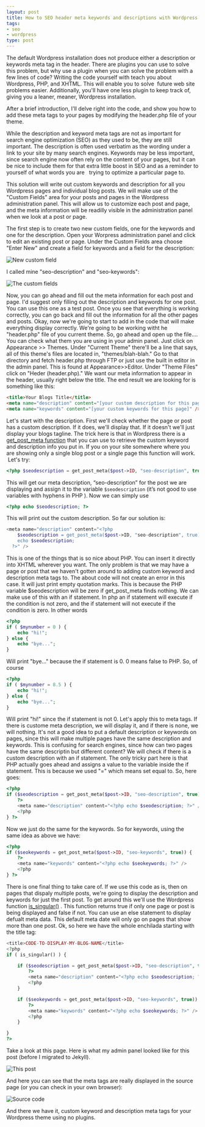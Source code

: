 ```yaml
---
layout: post
title: How to SEO header meta keywords and descriptions with Wordpress
tags:
- seo
- wordpress
type: post
---
```

The default Wordpress installation does not produce either a description or keywords meta tag in the header. There are
plugins you can use to solve this problem, but why use a plugin when you can solve the problem with a few lines of code?
Writing the code yourself with teach you about Wordpress, PHP, and XHTML. This will enable you to solve  future web site
problems easier. Additionally, you'll have one less plugin to keep track of, giving you a leaner, meaner, Wordpress
installation.

After a brief introduction, I'll delve right into the code, and show you how to add these meta tags to your pages by
modifying the header.php file of your theme.

While the description and keyword meta tags are not as important for search engine optimization (SEO) as they used to
be, they are still important. The description is often used verbatim as the wording under a link to your site by many
search engines. Keywords may be less important, since search engine now often rely on the content of your pages, but it
can be nice to include them for that extra little boost in SEO and as a reminder to yourself of what words you are  
trying to optimize a particular page to.

This solution will write out custom keywords and description for all you Wordpress pages and individual blog posts. We
will make use of the "Custom Fields" area for your posts and pages in the Wordpress administration panel. This will
allow us to customize each post and page, and the meta information will be readilly visible in the administration panel
when we look at a post or page.


The first step is to create two new custom fields, one for the keywords and one for the description. Open your Worpress
administration panel and click to edit an existing post or page. Under the Custom Fields area choose "Enter New" and
create a field for keywords and a field for the description:

![New custom field](http://img.netlumination.com/new-custom-field.jpg)

I called mine "seo-description" and "seo-keywords":  

![The custom fields](http://img.netlumination.com/the-custom-fields.jpg)

Now, you can go ahead and fill out the meta information for each post and page. I'd suggest only filling out the
description and keywords for one post. You can use this one as a test post. Once you see that everything is working
correctly, you can go back and fill out the information for all the other pages and posts.  Okay, now we're going to
start to add in the code that will make everything display correctly. We're going to be working witht he "header.php"
file of you current theme. So, go ahead and open up the file.... You can check what them you are using in your admin
panel. Just click on Appearance &gt;&gt; Themes. Under "Current Theme" there'll be a line that says, all of this theme's
files are located in, "themes/blah-blah." Go to that directory and fetch header.php through FTP or just use the built in
editor in the admin panel. This is found at Appearance&gt;&gt;Editor. Under "Theme Files" click on "Heder (header.php)."
We want our meta information to appear in the header, usually right below the title. The end result we are looking for
is something like this:

``` html
<title>Your Blogs Title</title>
<meta name="description" content="[your custom description for this page]" />
<meta name="keywords" content="[your custom keywords for this page]" />
```

Let's start with the description. First we'll check whether the page or post has a custom description. If it does, we'll
display that. If it doesn't we'll just display your blogs tagline. The trick here is that in Wordpress there is a
[get_post_meta function](http://codex.wordpress.org/Function_Reference/get_post_meta) that you can use to
retrieve the custom keyword and description info you put in. If you on your site somewhere where you are showing only a
single blog post or a single page this function will work.  Let's try:

``` php
<?php $seodescription = get_post_meta($post->ID, "seo-description", true); ?>
```

This will get our meta description, “seo-description” for the post we are displaying and assign it to the variable
`$seodescription` (it’s not good to use variables with hyphens in PHP ). Now we can simply use

``` php
<?php echo $seodescription; ?>
```

This will print out the custom description. So far our solution is:

``` php
<meta name="description" content="<?php
    $seodescription = get_post_meta($post->ID, "seo-description", true);
    echo $seodescription;
  ?>" />
```

This is one of the things that is so nice about PHP. You can insert it directly into XHTML wherever you want.  The only
problem is that we may have a page or post that we haven't gotten around to adding custom keyword and description meta
tags to. The about code will not create an error in this case. It will just print empty quotation marks. This is because
the PHP variable $seodescription will be zero if get_post_meta finds nothing. We can make use of this with an if
statement. In php an if statement will execute if the condition is not zero, and the if statement will not execute if
the condition is zero.  In other words

``` php
<?php
if ( $mynumber = 0 ) {
    echo "hi!";
} else {
    echo "bye...";
}
```

Will print "bye..." because the if statement is 0. 0 means false to PHP. So, of course

``` php
<?php
if ( $mynumber = 8.5 ) {
    echo "hi!";
} else {
    echo "bye...";
}
```

Will print "hi!" since the if statement is not 0.  Let's apply this to meta tags. If there is custome meta description,
we will display it, and if there is none, we will nothing. It's not a good idea to put a default description or keywords
on pages, since this will make multiple pages have the same description and keywords. This is confusing for search
engines, since how can two pages have the same descriptin but different content? We will check if there is a custom
description with an if statement. The only tricky part here is that PHP actually goes ahead and assigns a value to the
variable inside the if statement. This is because we used "=" which means set equal to. So, here goes:

``` php
<?php
if ($seodescription = get_post_meta($post->ID, "seo-description", true)) {
    ?>
    <meta name="description" content="<?php echo $seodescription; ?>" />
    <?php
} ?>
```

Now we just do the same for the keywords. So for keywords, using the same idea as above we have:

``` php
<?php
if ($seokeywords = get_post_meta($post->ID, "seo-keywords", true)) {
    ?>
    <meta name="keywords" content="<?php echo $seokeywords; ?>" />
    <?php
} ?>
```

There is one final thing to take care of. If we use this code as is, then on pages that dispaly multiple posts, we're
going to display the description and keywords for just the first post. To get around this we'll use the Wordpress
function <a href="http://codex.wordpress.org/Function_Reference/is_singular">is_singular()</a> . This function returns
true if only one page or post is being displayed and false if not. You can use an else statement to display defualt meta
data. This default meta date will only go on pages that show more than one post.  Ok, so here we have the whole
enchilada starting with the title tag:

``` php
<title>CODE-TO-DISPLAY-MY-BLOG-NAME</title>
<?php
if ( is_singular() ) {

    if ($seodescription = get_post_meta($post->ID, "seo-description", true)) {
        ?>
        <meta name="description" content="<?php echo $seodescription; ?>" />
        <?php
    }

    if ($seokeywords = get_post_meta($post->ID, "seo-keywords", true)) {
        ?>
        <meta name="keywords" content="<?php echo $seokeywords; ?>" />
        <?php
    }

}
?>
```


Take a look at this page. Here is what my admin panel looked like for this post (before I migrated to Jekyll).

![This post](http://img.netlumination.com/this-post.jpg)

And here you can see that the meta tags are really displayed in the source page (or you can check in your own browser):

![Source code](http://img.netlumination.com/source-code.jpg)

And there we have it, custom keyword and description meta tags for your Wordpress theme using no plugins.
